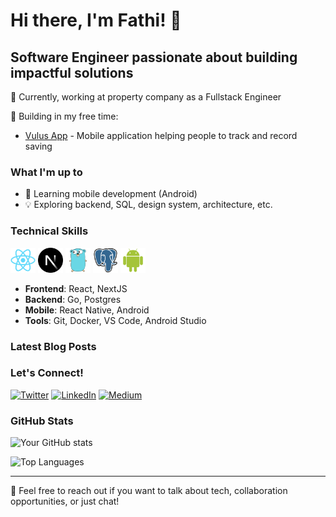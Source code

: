 # Hi there, I'm Fathi! 👋

## Software Engineer passionate about building impactful solutions

🏢 Currently, working at property company as a Fullstack Engineer

🚀 Building in my free time:
- [Vulus App](https://play.google.com/store/apps/details?id=com.famisoft.yahfa) - Mobile application helping people to track and record saving

### What I'm up to
- 🌱 Learning mobile development (Android)
- 💡 Exploring backend, SQL, design system, architecture, etc.  

### Technical Skills
<p align="left">
  <img src="https://raw.githubusercontent.com/devicons/devicon/master/icons/react/react-original.svg" alt="react" width="40" height="40"/>
  <img src="https://raw.githubusercontent.com/devicons/devicon/master/icons/nextjs/nextjs-original.svg" alt="nextjs" width="40" height="40"/>
  <img src="https://raw.githubusercontent.com/devicons/devicon/master/icons/go/go-original.svg" alt="go" width="40" height="40"/>
  <img src="https://raw.githubusercontent.com/devicons/devicon/master/icons/postgresql/postgresql-original.svg" alt="postgresql" width="40" height="40"/>
  <img src="https://raw.githubusercontent.com/devicons/devicon/master/icons/android/android-original.svg" alt="android" width="40" height="40"/>
</p>

- **Frontend**: React, NextJS
- **Backend**: Go, Postgres
- **Mobile**: React Native, Android
- **Tools**: Git, Docker, VS Code, Android Studio

### Latest Blog Posts
<!-- BLOG-POST-LIST:START -->
<!-- BLOG-POST-LIST:END -->

### Let's Connect!
[![Twitter](https://img.shields.io/badge/Twitter-%231DA1F2.svg?style=for-the-badge&logo=Twitter&logoColor=white)](https://x.com/fathisiddiqi)
[![LinkedIn](https://img.shields.io/badge/linkedin-%230077B5.svg?style=for-the-badge&logo=linkedin&logoColor=white)](https://www.linkedin.com/in/fathisiddiqi/)
[![Medium](https://img.shields.io/badge/Medium-12100E?style=for-the-badge&logo=medium&logoColor=white)](https://medium.com/@fathisiddiqi)

### GitHub Stats
![Your GitHub stats](https://github-readme-stats.vercel.app/api?username=fathisiddiqi&show_icons=true&theme=radical)

![Top Languages](https://github-readme-stats.vercel.app/api/top-langs/?username=fathisiddiqi&layout=compact&theme=radical)

---
💬 Feel free to reach out if you want to talk about tech, collaboration opportunities, or just chat!
